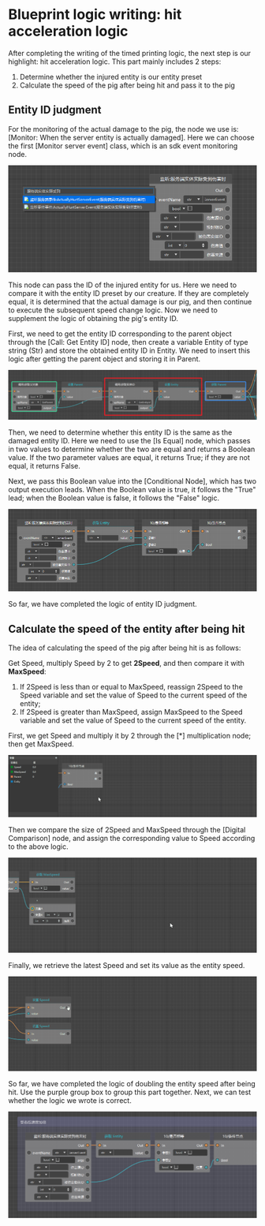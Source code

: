 # Blueprint logic writing: hit acceleration logic 

After completing the writing of the timed printing logic, the next step is our highlight: hit acceleration logic. This part mainly includes 2 steps: 

1. Determine whether the injured entity is our entity preset 
2. Calculate the speed of the pig after being hit and pass it to the pig 

## Entity ID judgment 

For the monitoring of the actual damage to the pig, the node we use is: [Monitor: When the server entity is actually damaged]. Here we can choose the first [Monitor server event] class, which is an sdk event monitoring node. 

![](./images/5-1.png) 

This node can pass the ID of the injured entity for us. Here we need to compare it with the entity ID preset by our creature. If they are completely equal, it is determined that the actual damage is our pig, and then continue to execute the subsequent speed change logic. Now we need to supplement the logic of obtaining the pig's entity ID. 

First, we need to get the entity ID corresponding to the parent object through the [Call: Get Entity ID] node, then create a variable Entity of type string (Str) and store the obtained entity ID in Entity. We need to insert this logic after getting the parent object and storing it in Parent. 

![](./images/5-2.png) 

Then, we need to determine whether this entity ID is the same as the damaged entity ID. Here we need to use the [Is Equal] node, which passes in two values to determine whether the two are equal and returns a Boolean value. If the two parameter values are equal, it returns True; if they are not equal, it returns False. 

Next, we pass this Boolean value into the [Conditional Node], which has two output execution leads. When the Boolean value is true, it follows the "True" lead; when the Boolean value is false, it follows the "False" logic. 

![](./images/5-3.png) 

So far, we have completed the logic of entity ID judgment. 

## Calculate the speed of the entity after being hit 

The idea of calculating the speed of the pig after being hit is as follows: 

Get Speed, multiply Speed by 2 to get **2Speed**, and then compare it with **MaxSpeed**: 

1. If 2Speed is less than or equal to MaxSpeed, reassign 2Speed to the Speed variable and set the value of Speed to the current speed of the entity; 
2. If 2Speed is greater than MaxSpeed, assign MaxSpeed to the Speed variable and set the value of Speed to the current speed of the entity. 

First, we get Speed and multiply it by 2 through the [*] multiplication node; then get MaxSpeed. 

![](./images/5-4.gif) 

Then we compare the size of 2Speed and MaxSpeed through the [Digital Comparison] node, and assign the corresponding value to Speed according to the above logic. 

![](./images/5-5.gif) 


Finally, we retrieve the latest Speed and set its value as the entity speed. 

![](./images/5-6.gif) 

So far, we have completed the logic of doubling the entity speed after being hit. Use the purple group box to group this part together. Next, we can test whether the logic we wrote is correct. 

![](./images/5-7.png)